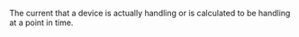 ﻿The current that a device is actually handling or is calculated to be handling at a point in time.
